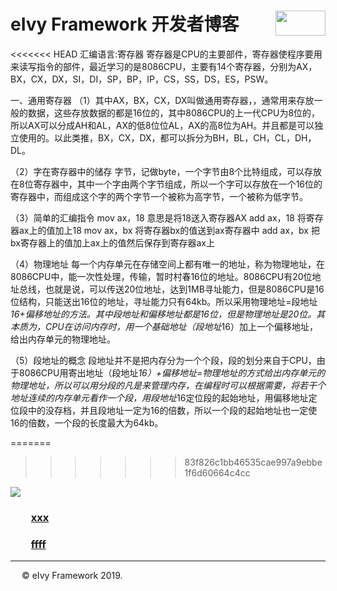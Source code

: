 # <div style="height:40px"><div style="float:left">eIvy Framework 开发者博客</div> <div style="float:right"><img width="80" height="40" src="../../Logo.png"></img></div></div>

<<<<<<< HEAD
汇编语言:寄存器
寄存器是CPU的主要部件，寄存器使程序要用来读写指令的部件，最近学习的是8086CPU，主要有14个寄存器，分别为AX，BX，CX，DX，SI，DI，SP，BP，IP，CS，SS，DS，ES，PSW。
  

一、通用寄存器
（1）其中AX，BX，CX，DX叫做通用寄存器，，通常用来存放一般的数据，这些存放数据的都是16位的，其中8086CPU的上一代CPU为8位的，所以AX可以分成AH和AL，AX的低8位位AL，AX的高8位为AH。并且都是可以独立使用的。以此类推，BX，CX，DX，都可以拆分为BH，BL，CH，CL，DH，DL。


（2）字在寄存器中的储存
字节，记做byte，一个字节由8个比特组成，可以存放在8位寄存器中，其中一个字由两个字节组成，所以一个字可以存放在一个16位的寄存器中，而组成这个字的两个字节一个被称为高字节，一个被称为低字节。


（3）简单的汇编指令
mov ax，18 意思是将18送入寄存器AX
add ax，18 将寄存器ax上的值加上18
mov ax，bx 将寄存器bx的值送到ax寄存器中
add ax，bx 把bx寄存器上的值加上ax上的值然后保存到寄存器ax上


（4）物理地址
每一个内存单元在存储空间上都有唯一的地址，称为物理地址，在8086CPU中，能一次性处理，传输，暂时村春16位的地址。8086CPU有20位地址总线，也就是说，可以传送20位地址，达到1MB寻址能力，但是8086CPU是16位结构，只能送出16位的地址，寻址能力只有64kb。所以采用物理地址=段地址*16+偏移地址的方法。其中段地址和偏移地址都是16位，但是物理地址是20位。其本质为，CPU在访问内存时，用一个基础地址（段地址*16）加上一个偏移地址，给出内存单元的物理地址。


（5）段地址的概念
段地址并不是把内存分为一个个段，段的划分来自于CPU，由于8086CPU用寄出地址（段地址*16）+偏移地址=物理地址的方式给出内存单元的物理地址，所以可以用分段的凡是来管理内存，在编程时可以根据需要，将若干个地址连续的内存单元看作一个段，用段地址*16定位段的起始地址，用偏移地址定位段中的没存档，并且段地址一定为16的倍数，所以一个段的起始地址也一定使16的倍数，一个段的长度最大为64kb。

=======
>>>>>>> 83f826c1bb46535cae997a9ebbe1f6d60664c4cc
<img src="../Photo/Logo.png"/>

### &emsp;&emsp;[xxx](1.html)
### &emsp;&emsp;[ffff](2.html)
---
&emsp; &copy; eIvy Framework 2019.





